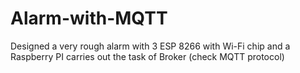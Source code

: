 # Alarm-with-MQTT
Designed a very rough alarm with 3 ESP 8266 with Wi-Fi chip and a Raspberry PI carries out the task of Broker (check MQTT protocol)

